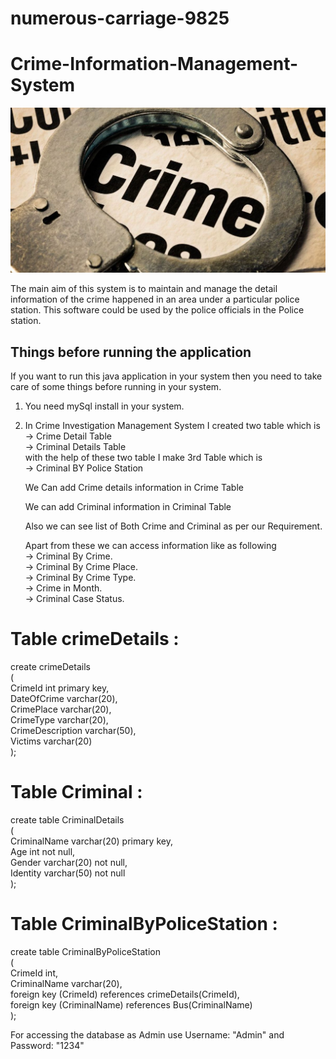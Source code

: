 # numerous-carriage-9825
# Crime-Information-Management-System

![Logo](https://github.com/nikhilkharat/numerous-carriage-9825/blob/day-5/Crime_Investigation_Management_System/Images/gs_article_img_157183295712.jpg)



The main aim of this system is to maintain and manage the detail information of the crime happened in  an  area under a particular police station. 
This software could be used by the police officials in the Police station.


## Things before running the application

If you want to run this java application in your system then you need to take care of some things before running in your system. 

1) You need mySql install in your system.

2) In Crime Investigation Management System I created two table which is<br>
   -> Crime Detail Table<br>
   -> Criminal Details Table<br>
   with the help of these two table I make 3rd Table which is<br>
   -> Criminal BY Police Station<br>
   
   We Can add Crime details information in Crime Table
   
   We can add Criminal information in Criminal Table
   
   Also we can see list of Both Crime and Criminal as per our Requirement.
   
   Apart from these we can access information like as following<br>
   -> Criminal By Crime.<br>
   -> Criminal By Crime Place.<br>
   -> Criminal By Crime Type.<br>
   -> Crime in Month.<br>
   -> Criminal Case Status.<br>


Table crimeDetails :
====================
create crimeDetails <br>
(<br>
    CrimeId int primary key,<br>
    DateOfCrime varchar(20),<br>
    CrimePlace varchar(20),<br>
    CrimeType varchar(20),<br>
    CrimeDescription varchar(50),<br>
    Victims varchar(20)<br>
);

Table Criminal :
=====================
create table CriminalDetails<br>
(<br>
    CriminalName varchar(20) primary key,<br>
    Age int not null,<br>
    Gender varchar(20) not null,<br>
    Identity varchar(50) not null<br>
);

Table CriminalByPoliceStation :
==================
create table CriminalByPoliceStation <br>
(<br>
    CrimeId int,<br>
    CriminalName varchar(20),<br>
    foreign key (CrimeId) references crimeDetails(CrimeId),<br>
    foreign key (CriminalName) references Bus(CriminalName)<br>
);


For accessing the database as Admin use Username: "Admin" and Password: "1234"

